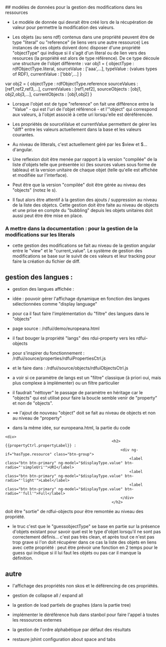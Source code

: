 


## modèles de données pour la gestion des modifications dans les ressources

* Le modèle de donnée qui devrait être créé lors de la récupération de valeur pour permettre la modification des valeurs.

* Les objets (au sens rdf) contenus dans une propriété peuvent être de type "literal" ou "reference" (ie liens vers une autre ressource) 
Les instances de ces objets doivent donc disposer d'une propriété "objectType" qui indique si il s'agit d'un literal ou de lien vers des resources (la propriété est alors de type référence).
De ce type découle une structure de l'objet différente : 
var obj1 = {
	objectType : rdfObjectType.literal,
	sourceValue : ['aaa',...],
	typeValue : (values types of RDF),
	currentValue : ['bbb',...]
}

var obj2 = {
	objectType : rdfObjectType.reference
	sourceValues : [ref1,ref2,ref3,...],
	currentValues : [ref1,ref2],
	sourceObjects : [obj1, obj2,obj3,...],
	currentObjects : [obj1,obj2]
}

* Lorsque l'objet est de type "reference" on fait une différence entre la "Value" - qui est l'uri de l'objet référencé - et l'"object" qui correspond aux valeurs, à l'objet associé à cette uri lorsqu'elle est déréférencée. 


* Les propriétés de sourceValue et currentValue permettent de gérer les "diff" entre les valeurs actuellement dans la base et les valeurs courantes. 
* Au niveau de litterals, c'est actuellement géré par les $view et $... d'angular.
* Une reflexion doit être menée par rapport à la version "compilée" de la liste d'objets telle que présentée ici (les sources values sous forme de tableau) et la version unitaire de chaque objet (telle qu'elle est affichée et modifiée sur l'interface). 
* Peut être que la version "compilée" doit être gérée au niveau des "objects" (notez le s). 
* Il faut alors être attentif à la gestion des ajouts / suppression au niveau de la liste des objetcs. Cette gestion doit être faite au niveau de objects et une prise en compte du "bubbling" depuis les objets unitaires doit aussi peut être être mise en place.


### A mettre dans la documentation : pour la gestion de la modifications sur les literals

* cette gestion des modifications se fait au niveau de la gestion angular entre le "view" et le "current_value". Le système de gestion des modifications se base sur le suivit de ces valeurs et leur tracking pour faire la création du fichier de diff.


## gestion des langues : 
* gestion des langues affichée :
 * idée : pouvoir gérer l'affichage dynamique en fonction des langues sélectionnées comme "display language"
* pour ca il faut faire l'implémentation du "filtre" des langues dans le "objects"
 * page source : /rdfui/demo/europeana.html
  * il faut bouger la propriété "langs" des rdui-property vers les rdfui-objects
 * pour s'inspirer du fonctionnement : /rdfui/source/properties/rdfuiPropertiesCtrl.js
 * et le faire dans : /rdfui/source/objects/rdfuiObjectsCtrl.js
 * a voir si ce paramètre de langs est un "filtre" classique (à priori oui, mais plus complexe à implémenter) ou un filtre particulier
 * il faudrait "néttoyer" le passage de paramètre en héritage car le "objects" qui est utilisé pour faire la boucle semble venir de "property" et non de "objects".
  * ==> l'ajout de nouveau "object" doit se fait au niveau de objects et non au niveau de "property"

* dans la même idée, sur europeana.html, la partie du code 
```
<div>
				                        		<h2>{{propertyCtrl.propertyLabel}} :
				                        			<div ng-if="hasType.resource" class="btn-group">
												        <label class="btn btn-primary" ng-model="$displayType.value" btn-radio="'simpleUri'">URI</label>
												        <label class="btn btn-primary" ng-model="$displayType.value" btn-radio="'light'">Label</label>
												        <label class="btn btn-primary" ng-model="$displayType.value" btn-radio="'full'">Full</label>
												    </div>
				                        		</h2>
```
doit être "sortie" de rdfui-objects pour être remontée au niveau des propriété. 
 * le truc c'est que le "guessobjectType" se base en partie sur la présence d'objets existant pour savoir quel est le type d'objet lorsqu'il ne sont pas correctement définis... c'est pas très clean, et après tout ce n'est pas trop grave si l'on doit récupérer dans ce cas la liste des objets en liens avec cette propriété : peut être prévoir une fonction en 2 temps pour le guess qui indique si il lui faut les objets ou pas car il manque la définition.

## autre

* l'affichage des propriétés non skos et le déférencing de ces propriétés.

* gestion de collapse all / expand all

* la gestion de load partiels de graphes (dans la partie tree)

* implémenter le déréférence hub dans stanbol pour faire l'appel à toutes les ressources externes

* la gestion de l'ordre alphabétique par défaut des résultats

* restaure jshint configuration about space and tabs

